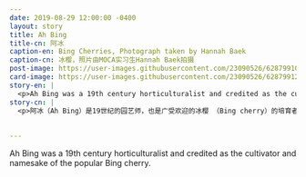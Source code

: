 ```yaml
---
date: 2019-08-29 12:00:00 -0400
layout: story
title: Ah Bing
title-cn: 阿冰
caption-en: Bing Cherries, Photograph taken by Hannah Baek
caption-cn: 冰樱，照片由MOCA实习生Hannah Baek拍摄
post-image: https://user-images.githubusercontent.com/23090526/62879910-23348080-bcfa-11e9-9d13-99910295792a.jpg
card-image: https://user-images.githubusercontent.com/23090526/62879912-23cd1700-bcfa-11e9-890b-b771790fecc9.jpg
story-en: |
  <p>Ah Bing was a 19th century horticulturalist and credited as the cultivator and namesake of the popular Bing cherry. Bing migrated to the U.S. around 1855 and worked as foreman in the Lewelling family fruit orchards in Milwaukie, Oregon. Bing’s Manchurian background and commanding stature at 6’2” distinguished him from other Chinese immigrants, who were mostly recruited from Guangdong for work on the Transcontinental Railroad; his employer was atypical too, a pro-abolition Quaker farmer who opposed the increasing anti-Chinese discrimination and violence of the times. During Bing’s 35 years as a foreman at the Lewelling Orchard, he managed a crew of thirty men and worked closely with farm owner Seth Lewelling on grafting and propagating the trees. In 1875, Bing was credited (to varying degrees) with cultivating a delicious cross-breed graft, which Lewelling named after Bing. The groundbreaking cherry went on to win prizes and sell for $1 per pound ($25 per pound today). Still, Bing’s contribution to American agriculture could not overcome the passing of the 1882 Chinese Exclusion Act. After visiting his family in China in 1889, Bing was barred from ever re-entering the U.S.</p>
story-cn: |
  <p>阿冰（Ah Bing）是19世纪的园艺师，也是广受欢迎的冰樱 （Bing cherry）的培育者和冰樱名字的由来。阿冰在1855年左右移居美国，在俄勒冈州密尔沃基的Lewelling家族果园当工头。阿冰的满族背景和身高6英尺2英寸（约1.83米）的威风凛凛的身高使他有别于其他的中国移民，那些移民大多来自广东，在横贯大陆铁路工程工作；他的雇主在当时是非典型的，是一位支持废除偏见的农场主，他反对那个时代日益增长的反华歧视和暴力行为。阿冰在莱维灵（Lewelling）果园当了35年工头，他管理着30名工人，并在树木嫁接繁殖方面与农场主斯莱维灵（Seth Lewelling）密切合作。1875年，阿冰因培育出一种美味的杂交樱桃而受到（不同程度上的）赞誉，莱维灵将此成果以阿冰的名字命名。这种开创性的樱桃后来赢得了大奖，售价为每磅1美元（今天是每磅25美元）。尽管如此，阿冰对美国农业的贡献还是无法克服1882年通过的排华法案。1889年，阿冰回中国探亲后，被禁止再次进入美国。</p>
  
  
---
```

Ah Bing was a 19th century horticulturalist and credited as the cultivator and namesake of the popular Bing cherry.
